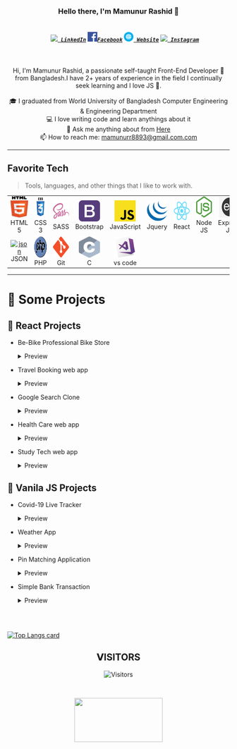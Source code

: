 <h3 align="center">Hello there, I'm Mamunur Rashid 👋</h3>
<h5 align="center">
  <code>
    <a href="https://www.linkedin.com/in/mamun8893/" title="LinkedIn Profile"><img width="22" src="https://github.com/zumrudu-anka/zumrudu-anka/blob/master/images/linkedin.svg"> LinkedIn</a></code>
  <code><a href="https://www.facebook.com/mamun8893/" title="Facebook Profile"><img width="22" src="https://raw.githubusercontent.com/Mrmmamun/image/main/124010.png">Facebook</a></code>
    <code><a href="http://mrmamun.info/" title="Personal Website"><img width="22" src="https://raw.githubusercontent.com/Mrmmamun/image/main/icon-website-7.jpg"> Website</a></code>
  <code><a href="#" title="Instagram Profile"><img width="22" src="https://github.com/zumrudu-anka/zumrudu-anka/blob/master/images/instagram.svg"> Instagram</a></code>
</h5>
<br>
<p align="center">
  Hi, I'm Mamunur Rashid, a passionate self-taught Front-End Developer 🚀 from Bangladesh.I have 2+ years of experience in the field I continually seek learning and I love JS 💛.
  <br>
  <br>
  🎓 I graduated from World University of Bangladesh Computer Engineering & Engineering Department
  <br>
  💻 I love writing code and learn anythings about it

  <br>
  💬 Ask me anything about from <a href="https://github.com/mamun8893" title="Issues">Here</a>
  <br>
  📫 How to reach me: <a href="mailto: mamunurr8893@gmail.com">mamunurr8893@gmail.com.com</a>
</p>

<hr>

<h2 align="left" id="macropower-tech">Favorite Tech</h2>

> Tools, languages, and other things that I like to work with.

<table>
  <tr>
    <td align="center" width="96>
      <a href="#">
        <img src="https://raw.githubusercontent.com/Mrmmamun/image/a88c9bd522567d84d007c752d1fbba341f5c1d47/html5.svg" width="48" height="48" alt="html5" />
      </a>
      <br>HTML 5
    </td>
    <td align="center" width="96">
      <a href="#">
        <img src="https://raw.githubusercontent.com/Mrmmamun/image/b4fe72005162d9c5d8c45f5a86c99c0eb2ff5dc4/css.svg" width="38" height="48" alt="css3" />
      </a>
      <br>CSS 3
    </td>
     <td align="center" width="96">
      <a href="#">
        <img src="https://raw.githubusercontent.com/Mrmmamun/image/6641b37a0522941665a92e40a8ab843eedfe6751/sass.svg" width="48" height="48" alt="Sass" />
      </a>
      <br>SASS
    </td>
     <td align="center" width="96">
      <a href="#">
        <img src="https://raw.githubusercontent.com/Mrmmamun/image/main/768px-Bootstrap_logo.svg.png" width="48" height="48" alt="Bootstrap" />
      </a>
      <br>Bootstrap
    </td>
    <td align="center" width="96">
      <a href="#">
        <img src="https://raw.githubusercontent.com/Mrmmamun/image/3411c574ea3d8a42ca834651c066fb1015220ec6/javascript.svg" width="48" height="48" alt="JavaScript" />
      </a>
      <br>JavaScript
    </td>
    <td align="center" width="96">
      <a href="#">
        <img src="https://raw.githubusercontent.com/Mrmmamun/image/3eb71d4450ccbc4c987b69d1f63a4faeaac47550/jquery-original.svg" width="68" height="48" alt="Jquery" />
      </a>
      <br>Jquery
    </td>
     <td align="center" width="96">
      <a href="#" >
        <img src="https://raw.githubusercontent.com/Mrmmamun/image/70e139a6c5cd7be316986f6269ac5f7b7ab9d60c/react-original.svg" width="48" height="48" alt="React" />
      </a>
      <br>React
    </td>
    <td align="center" width="96">
      <a href="#" >
        <img src="https://raw.githubusercontent.com/mamun8893/image/main/node-2.png" width="48" height="48" alt="Node JS" />
      </a>
      <br>Node JS
    </td>                                                                                                                      
      <td align="center" width="96">
      <a href="#" >
        <img src="https://raw.githubusercontent.com/mamun8893/image/main/express.png" width="48" height="48" alt="Express JS" />
      </a>
      <br>Express JS
    </td>
     <td align="center" width="96">
      <a href="#" >
        <img src="https://raw.githubusercontent.com/mamun8893/image/main/mongodb-logo.png" width="48" height="48" alt="Mongo DB" />
      </a>
      <br>Mongo DB
    </td>                                                                                                                        
   
   
  </tr>
  <tr>
  <td align="center" width="96"> 
      <a href="#" >
        <img src="https://www.json.org/img/json160.gif" width="48" height="48" alt="json" />
      </a>
      <br>JSON
    </td>
    <td align="center" width="96">
      <a href="#" >
        <img src="https://raw.githubusercontent.com/Mrmmamun/image/main/php.png" width="48" height="48" alt="PHP" />
      </a>
      <br>PHP
    </td>
    <td align="center"  width="96">
      <a href="#">
        <img src="https://raw.githubusercontent.com/Mrmmamun/image/0ff6d08ebf4cb272a3e1f80195768b9a53bf77b1/git-original.svg" width="48" height="48" alt="git" />
      </a>
      <br>Git
    </td>
    <td align="center" width="96">
      <a href="#">
        <img src="https://raw.githubusercontent.com/Mrmmamun/image/f76e3df4e9204a0ed42857996cf369db2fc23d34/c.svg" width="48" height="48" alt="Sass" />
      </a>
      <br>C 
    </td>
    <td align="center" width="96">
     <a href="#">
        <img src="https://raw.githubusercontent.com/Mrmmamun/image/main/visualstudio.png" width="48" height="48" alt="Visual Studio Code" />
      </a>
      <br>vs code
    </td>
  </tr>

</table>

<hr>

# 🚀 Some Projects

## 📢 React Projects

- Be-Bike Professional Bike Store
  <details>
     <summary>Preview</summary>
   
  1. Live Demo : https://be-bike-433f2.web.app/  ( Email: admin@admin.com, password: 123456)
  2. Client Code: https://github.com/mamun8893/be-bike-client
  3. Server Code: https://github.com/mamun8893/be-bike-server
  4. Technology : ReactJS,Context API, NodeJS, Express, MongoDB, Firebase, Material UI, HTML, CSS

  ![ss](https://raw.githubusercontent.com/mamun8893/image/main/be-bike.png)

     </details>

- Travel Booking web app
  <details>
  <summary>Preview</summary>

  1. Live Demo : https://trip-world-2e3ee.web.app/
  2. Client Code: https://github.com/mamun8893/Travel-Booking
  3. Server Code: https://github.com/mamun8893/Travel-Booking-Server
  4. Technology : ReactJS,Context API, NodeJS, Express, MongoDB, Firebase, React Boostrap, HTML, CSS

  ![ss](https://raw.githubusercontent.com/mamun8893/image/main/Travel-booking.png)

  </details>
     </details>

- Google Search Clone
  <details>
  <summary>Preview</summary>

  1. Live Demo : https://google-searchs.netlify.app/search
  2. Code: https://github.com/mamun8893/google-search-clone
  3. Technology : ReactJS,Context API,Rapid API, Tailwind CSS, HTML, CSS

  ![ss](https://raw.githubusercontent.com/mamun8893/image/main/google-clone.png)

  </details>                                                                                                                               

- Health Care web app
  <details>
  <summary>Preview</summary>

  1. Live Demo : https://medihealth-care-e46d9.web.app/
  2. Code: https://github.com/mamun8893/Health-Care
  3. Technology : ReactJS, Context API, Firebase, React Boostrap, HTML, CSS

  ![ss](https://raw.githubusercontent.com/mamun8893/image/main/health-care.png)

  </details>

- Study Tech web app
  <details>
  <summary>Preview</summary>

  1. Live Demo : https://studytech22.netlify.app/
  2. Code: https://github.com/mamun8893/Study-Tech
  3. Technology : ReactJS, React Boostrap, HTML, CSS

  ![ss](https://raw.githubusercontent.com/mamun8893/image/main/study-tech.png)

    </details>

## 📢 Vanila JS Projects

- Covid-19 Live Tracker
  <details>
  <summary>Preview</summary>

  1. Live Demo : https://mamun8893.github.io/covid-19-tracker/
  2. Code: https://github.com/mamun8893/covid-19-tracker
  3. Technology : JavaScript, HTML, CSS

  ![ss](https://raw.githubusercontent.com/mamun8893/image/main/covid-19-tracker.png)

      </details>

- Weather App
  <details>
    <summary>Preview</summary>

  1. Live Demo : https://mamun8893.github.io/weather/
  2. Code: https://github.com/mamun8893/weather
  3. Technology : JavaScript, HTML, CSS

  ![ss](https://raw.githubusercontent.com/mamun8893/image/main/weather.png)

  </details>

- Pin Matching Application
    <details>
    <summary>Preview</summary>

  1. Live Demo : https://mamun8893.github.io/javascript-pin-matcher/
  2. Code: https://github.com/mamun8893/javascript-pin-matcher
  3. Technology : JavaScript, HTML, CSS

  ![ss](https://raw.githubusercontent.com/mamun8893/image/main/pin-match.png)

  </details>

- Simple Bank Transaction
  <details>
    <summary>Preview</summary>

  1. Live Demo : https://mamun8893.github.io/simple-bank-transaction/
  2. Code: https://github.com/mamun8893/simple-bank-transaction
  3. Technology : JavaScript, HTML, CSS

  ![ss](https://raw.githubusercontent.com/mamun8893/image/main/bank.png)

    </details>

</br>
</br>

[![Top Langs card](https://github-readme-stats.vercel.app/api/top-langs/?username=mamun8893&card_width=555)](https://github.com/mamun8893)

<h2 align="center"> 𝗩ISITORS </h2>
<p align="center">
    <img title="Visitors" src="https://visitor-badge.glitch.me/badge?page_id=mamun8893" />
</p>
<br>
<p align="center">
  <img width="200" height="100" src="https://math.sun.ac.za/prodinger/thanks.gif">
</p>
